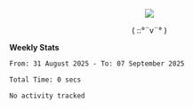 <p align="center">
<img src= "https://github.com/web-Nuo/web-Nuo/blob/master/assets/88x31button2_magnified.gif?raw=true"/>
</p>
<p align="center">( ::°¨v¨° )</p>

**Weekly Stats**

<!--START_SECTION:waka-->

```txt
From: 31 August 2025 - To: 07 September 2025

Total Time: 0 secs

No activity tracked
```

<!--END_SECTION:waka-->
